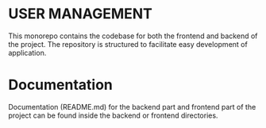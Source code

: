 # USER MANAGEMENT

This monorepo contains the codebase for both the frontend and backend of the project. The repository is structured to facilitate easy development of application.


# Documentation
Documentation (README.md) for the backend part and frontend part of the project can be found inside the backend or frontend directories. 

